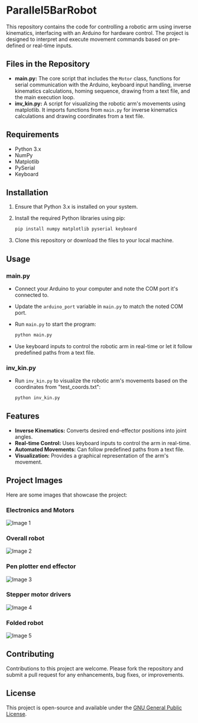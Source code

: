 # Parallel5BarRobot

This repository contains the code for controlling a robotic arm using inverse kinematics, interfacing with an Arduino for hardware control. The project is designed to interpret and execute movement commands based on pre-defined or real-time inputs.

## Files in the Repository

- **main.py:** The core script that includes the `Motor` class, functions for serial communication with the Arduino, keyboard input handling, inverse kinematics calculations, homing sequence, drawing from a text file, and the main execution loop.
- **inv_kin.py:** A script for visualizing the robotic arm's movements using matplotlib. It imports functions from `main.py` for inverse kinematics calculations and drawing coordinates from a text file.

## Requirements

- Python 3.x
- NumPy
- Matplotlib
- PySerial
- Keyboard

## Installation

1. Ensure that Python 3.x is installed on your system.
2. Install the required Python libraries using pip:

    ```bash
    pip install numpy matplotlib pyserial keyboard
    ```

3. Clone this repository or download the files to your local machine.

## Usage

### main.py

- Connect your Arduino to your computer and note the COM port it's connected to.
- Update the `arduino_port` variable in `main.py` to match the noted COM port.
- Run `main.py` to start the program:

    ```bash
    python main.py
    ```

- Use keyboard inputs to control the robotic arm in real-time or let it follow predefined paths from a text file.

### inv_kin.py

- Run `inv_kin.py` to visualize the robotic arm's movements based on the coordinates from "test_coords.txt":

    ```bash
    python inv_kin.py
    ```

## Features

- **Inverse Kinematics:** Converts desired end-effector positions into joint angles.
- **Real-time Control:** Uses keyboard inputs to control the arm in real-time.
- **Automated Movements:** Can follow predefined paths from a text file.
- **Visualization:** Provides a graphical representation of the arm's movement.

## Project Images

Here are some images that showcase the project:

### Electronics and Motors
![Image 1](im1.JPG)

### Overall robot
![Image 2](im2.JPG)

### Pen plotter end effector
![Image 3](im3.JPG)

### Stepper motor drivers
![Image 4](im4.JPG)

### Folded robot
![Image 5](im5.JPG)


## Contributing

Contributions to this project are welcome. Please fork the repository and submit a pull request for any enhancements, bug fixes, or improvements.

## License

This project is open-source and available under the [GNU General Public License](LICENSE.md).
